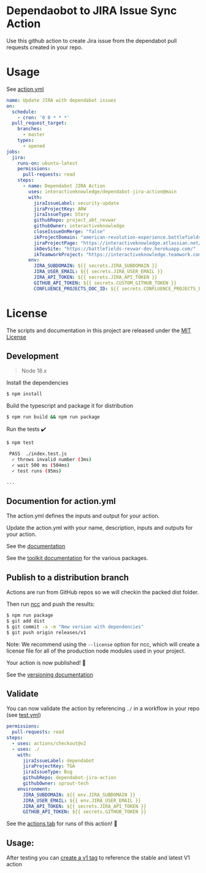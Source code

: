 
# Dependaobot to JIRA Issue Sync Action

Use this github action to create Jira issue from the dependabot pull requests created in your repo.

# Usage

See [action.yml](action.yml)

```yaml
name: Update JIRA with dependabot issues
on:
  schedule:
    - cron: '0 0 * * *'
  pull_request_target:
    branches:
      - master
    types:
      - opened
jobs:
  jira:
    runs-on: ubuntu-latest
    permissions:
      pull-requests: read
    steps:
      - name: Dependabot JIRA Action
        uses: interactiveknowledge/dependabot-jira-action@main
        with:
          jiraIssueLabel: security-update
          jiraProjectKey: ARW
          jiraIssueType: Story
          githubRepo: project_abt_revwar
          githubOwner: interactiveknowledge
          closeIssueOnMerge: "false"
          ikProjectDomain: "american-revolution-experience.battlefields.org"
          jiraProjectPage: "https://interactiveknowledge.atlassian.net/wiki/spaces/kb/pages/2619802145"
          ikDevSite: "https://battlefields-revwar-dev.herokuapp.com/"
          ikTeamworkProject: "https://interactiveknowledge.teamwork.com/#/projects/650734"
        env:
          JIRA_SUBDOMAIN: ${{ secrets.JIRA_SUBDOMAIN }}
          JIRA_USER_EMAIL: ${{ secrets.JIRA_USER_EMAIL }}
          JIRA_API_TOKEN: ${{ secrets.JIRA_API_TOKEN }}
          GITHUB_API_TOKEN: ${{ secrets.CUSTOM_GITHUB_TOKEN }}
          CONFLUENCE_PROJECTS_DOC_ID: ${{ secrets.CONFLUENCE_PROJECTS_DOC_ID }}
```

# License

The scripts and documentation in this project are released under the [MIT License](LICENSE)


## Development

> Node 18.x

Install the dependencies  
```bash
$ npm install
```

Build the typescript and package it for distribution
```bash
$ npm run build && npm run package
```

Run the tests :heavy_check_mark:  
```bash
$ npm test

 PASS  ./index.test.js
  ✓ throws invalid number (3ms)
  ✓ wait 500 ms (504ms)
  ✓ test runs (95ms)

...
```

## Documention for action.yml

The action.yml defines the inputs and output for your action.

Update the action.yml with your name, description, inputs and outputs for your action.

See the [documentation](https://help.github.com/en/articles/metadata-syntax-for-github-actions)


See the [toolkit documentation](https://github.com/actions/toolkit/blob/master/README.md#packages) for the various packages.

## Publish to a distribution branch

Actions are run from GitHub repos so we will checkin the packed dist folder. 

Then run [ncc](https://github.com/zeit/ncc) and push the results:
```bash
$ npm run package
$ git add dist
$ git commit -a -m "New version with dependencies"
$ git push origin releases/v1
```

Note: We recommend using the `--license` option for ncc, which will create a license file for all of the production node modules used in your project.

Your action is now published! :rocket: 

See the [versioning documentation](https://github.com/actions/toolkit/blob/master/docs/action-versioning.md)

## Validate

You can now validate the action by referencing `./` in a workflow in your repo (see [test.yml](.github/workflows/test.yml))

```yaml
permissions:
  pull-requests: read
steps:
  - uses: actions/checkout@v2
  - uses: ./
    with:
      jiraIssueLabel: dependabot
      jiraProjectKey: TGA
      jiraIssueType: Bug
      githubRepo: dependabot-jira-action
      githubOwner: sprout-tech
    environment:
      JIRA_SUBDOMAIN: ${{ env.JIRA_SUBDOMAIN }}
      JIRA_USER_EMAIL: ${{ env.JIRA_USER_EMAIL }}
      JIRA_API_TOKEN: ${{ secrets.JIRA_API_TOKEN }}
      GITHUB_API_TOKEN: ${{ secrets.GITHUB_TOKEN }}
```

See the [actions tab](https://github.com/actions/typescript-action/actions) for runs of this action! :rocket:

## Usage:

After testing you can [create a v1 tag](https://github.com/actions/toolkit/blob/master/docs/action-versioning.md) to reference the stable and latest V1 action
